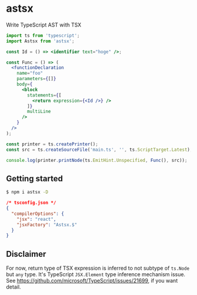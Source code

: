 # astsx

Write TypeScript AST with TSX

```jsx
import ts from 'typescript';
import Astsx from 'astsx';

const Id = () => <identifier text="hoge" />;

const Func = () => (
  <functionDeclaration
    name="foo"
    parameters={[]}
    body={
      <block
        statements={[
          <return expression={<Id />} />
        ]}
        multiLine
      />
    }
  />
);

const printer = ts.createPrinter();
const src = ts.createSourceFile('main.ts', '', ts.ScriptTarget.Latest);

console.log(printer.printNode(ts.EmitHint.Unspecified, Func(), src));
```

## Getting started

```sh
$ npm i astsx -D
```

```json
/* tsconfig.json */
{
  "compilerOptions": {
    "jsx": "react",
    "jsxFactory": "Astsx.$"
  }
}
```

## Disclaimer

For now, return type of TSX expression is inferred to not subtype of `ts.Node` but `any` type. It's TypeScript `JSX.Element` type inference mechanism issue. See https://github.com/microsoft/TypeScript/issues/21699, if you want detail.
